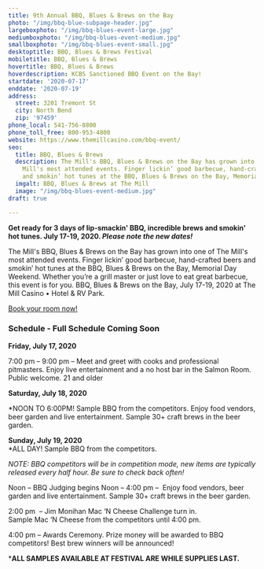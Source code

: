 ```yaml
---
title: 9th Annual BBQ, Blues & Brews on the Bay
photo: "/img/bbq-blue-subpage-header.jpg"
largeboxphoto: "/img/bbq-blues-event-large.jpg"
mediumboxphoto: "/img/bbq-blues-event-medium.jpg"
smallboxphoto: "/img/bbq-blues-event-small.jpg"
desktoptitle: BBQ, Blues & Brews Festival
mobiletitle: BBQ, Blues & Brews
hovertitle: BBQ, Blues & Brews
hoverdescription: KCBS Sanctioned BBQ Event on the Bay!
startdate: '2020-07-17'
enddate: '2020-07-19'
address:
  street: 3201 Tremont St
  city: North Bend
  zip: '97459'
phone_local: 541-756-8800
phone_toll_free: 800-953-4800
website: https://www.themillcasino.com/bbq-event/
seo:
  title: BBQ, Blues & Brews
  description: The Mill's BBQ, Blues & Brews on the Bay has grown into one of The
    Mill's most attended events. Finger lickin’ good barbecue, hand-crafted beers
    and smokin’ hot tunes at the BBQ, Blues & Brews on the Bay, Memorial Day Weekend.
  imgalt: BBQ, Blues & Brews at The Mill
  image: "/img/bbq-blues-event-medium.jpg"
draft: true

---
```

**Get ready for 3 days of lip-smackin' BBQ, incredible brews and smokin' hot tunes. July 17-19, 2020. _Please note the new dates!_**

The Mill's BBQ, Blues & Brews on the Bay has grown into one of The Mill's most attended events. Finger lickin’ good barbecue, hand-crafted beers and smokin’ hot tunes at the BBQ, Blues & Brews on the Bay, Memorial Day Weekend. Whether you’re a grill master or just love to eat great barbecue, this event is for you. BBQ, Blues & Brews on the Bay, July 17-19, 2020 at The Mill Casino • Hotel & RV Park.

[Book your room now!](https://oregonsadventurecoast.com/lodging/ "Lodging on Oregon's Adventure Coast!")

### Schedule - Full Schedule Coming Soon

**Friday, July 17, 2020**

7:00 pm – 9:00 pm – Meet and greet with cooks and professional pitmasters. Enjoy live entertainment and a no host ba­r in the Salmon Room. Public welcome. 21 and older

**Saturday, July 18, 2020**

\*NOON TO 6:00PM! Sample BBQ from the competitors.
Enjoy food vendors, beer garden and live entertainment. Sample 30+ craft brews in the beer garden.

**Sunday, July 19, 2020**  
\*ALL DAY! Sample BBQ from the competitors.

_NOTE: BBQ competitors will be in competition mode, new items are typically released every half hour. Be sure to check back often!_

Noon – BBQ Judging begins
Noon – 4:00 pm –  Enjoy food vendors, beer garden and live entertainment. Sample 30+ craft brews in the beer garden.

2:00 pm  – Jim Monihan Mac ‘N Cheese Challenge turn in.  
Sample Mac ‘N Cheese from the competitors until 4:00 pm.

4:00 pm – Awards Ceremony. Prize money will be awarded to BBQ competitors! Best brew winners will be announced!

\***ALL SAMPLES AVAILABLE AT FESTIVAL ARE WHILE SUPPLIES LAST.**